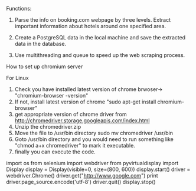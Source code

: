 Functions: 

1. Parse the info on booking.com webpage by three levels. Extract important information about hotels around one specified area. 

2. Create a PostgreSQL data in the local machine and save the extracted data in the database. 

3. Use multithreading and queue to speed up the web scraping process. 


How to set up chromium server

For Linux

1. Check you have installed latest version of chrome brwoser-> "chromium-browser -version"
2. If not, install latest version of chrome "sudo apt-get install chromium-browser"
3. get appropriate version of chrome driver from http://chromedriver.storage.googleapis.com/index.html
4. Unzip the chromedriver.zip
5. Move the file to /usr/bin directory sudo mv chromedriver /usr/bin
6. Goto /usr/bin directory and you would need to run something like "chmod a+x chromedriver" to mark it executable.
7. finally you can execute the code.

import os
from selenium import webdriver
from pyvirtualdisplay import Display
display = Display(visible=0, size=(800, 600))
display.start()
driver = webdriver.Chrome()
driver.get("http://www.google.com")
print driver.page_source.encode('utf-8')
driver.quit()
display.stop()

